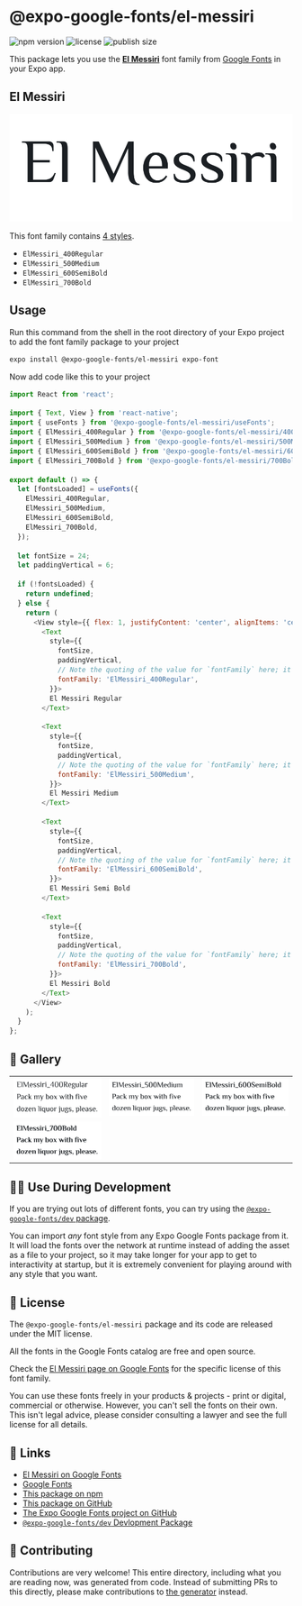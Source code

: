 # @expo-google-fonts/el-messiri

![npm version](https://flat.badgen.net/npm/v/@expo-google-fonts/el-messiri)
![license](https://flat.badgen.net/github/license/expo/google-fonts)
![publish size](https://flat.badgen.net/packagephobia/install/@expo-google-fonts/el-messiri)

This package lets you use the [**El Messiri**](https://fonts.google.com/specimen/El+Messiri) font family from [Google Fonts](https://fonts.google.com/) in your Expo app.

## El Messiri

![El Messiri](./font-family.png)

This font family contains [4 styles](#-gallery).

- `ElMessiri_400Regular`
- `ElMessiri_500Medium`
- `ElMessiri_600SemiBold`
- `ElMessiri_700Bold`

## Usage

Run this command from the shell in the root directory of your Expo project to add the font family package to your project
```sh
expo install @expo-google-fonts/el-messiri expo-font
```

Now add code like this to your project
```js
import React from 'react';

import { Text, View } from 'react-native';
import { useFonts } from '@expo-google-fonts/el-messiri/useFonts';
import { ElMessiri_400Regular } from '@expo-google-fonts/el-messiri/400Regular';
import { ElMessiri_500Medium } from '@expo-google-fonts/el-messiri/500Medium';
import { ElMessiri_600SemiBold } from '@expo-google-fonts/el-messiri/600SemiBold';
import { ElMessiri_700Bold } from '@expo-google-fonts/el-messiri/700Bold';

export default () => {
  let [fontsLoaded] = useFonts({
    ElMessiri_400Regular,
    ElMessiri_500Medium,
    ElMessiri_600SemiBold,
    ElMessiri_700Bold,
  });

  let fontSize = 24;
  let paddingVertical = 6;

  if (!fontsLoaded) {
    return undefined;
  } else {
    return (
      <View style={{ flex: 1, justifyContent: 'center', alignItems: 'center' }}>
        <Text
          style={{
            fontSize,
            paddingVertical,
            // Note the quoting of the value for `fontFamily` here; it expects a string!
            fontFamily: 'ElMessiri_400Regular',
          }}>
          El Messiri Regular
        </Text>

        <Text
          style={{
            fontSize,
            paddingVertical,
            // Note the quoting of the value for `fontFamily` here; it expects a string!
            fontFamily: 'ElMessiri_500Medium',
          }}>
          El Messiri Medium
        </Text>

        <Text
          style={{
            fontSize,
            paddingVertical,
            // Note the quoting of the value for `fontFamily` here; it expects a string!
            fontFamily: 'ElMessiri_600SemiBold',
          }}>
          El Messiri Semi Bold
        </Text>

        <Text
          style={{
            fontSize,
            paddingVertical,
            // Note the quoting of the value for `fontFamily` here; it expects a string!
            fontFamily: 'ElMessiri_700Bold',
          }}>
          El Messiri Bold
        </Text>
      </View>
    );
  }
};

```

## 🔡 Gallery


||||
|-|-|-|
|![ElMessiri_400Regular](.//400Regular/ElMessiri_400Regular.ttf.png)|![ElMessiri_500Medium](.//500Medium/ElMessiri_500Medium.ttf.png)|![ElMessiri_600SemiBold](.//600SemiBold/ElMessiri_600SemiBold.ttf.png)||
|![ElMessiri_700Bold](.//700Bold/ElMessiri_700Bold.ttf.png)||||


## 👩‍💻 Use During Development

If you are trying out lots of different fonts, you can try using the [`@expo-google-fonts/dev` package](https://github.com/expo/google-fonts/tree/master/font-packages/dev#readme).

You can import *any* font style from any Expo Google Fonts package from it. It will load the fonts
over the network at runtime instead of adding the asset as a file to your project, so it may take longer
for your app to get to interactivity at startup, but it is extremely convenient
for playing around with any style that you want.

## 📖 License

The `@expo-google-fonts/el-messiri` package and its code are released under the MIT license.

All the fonts in the Google Fonts catalog are free and open source.

Check the [El Messiri page on Google Fonts](https://fonts.google.com/specimen/El+Messiri) for the specific license of this font family.

You can use these fonts freely in your products & projects - print or digital, commercial or otherwise. However, you can't sell the fonts on their own. This isn't legal advice, please consider consulting a lawyer and see the full license for all details.

## 🔗 Links

- [El Messiri on Google Fonts](https://fonts.google.com/specimen/El+Messiri)
- [Google Fonts](https://fonts.google.com/)
- [This package on npm](https://www.npmjs.com/package/@expo-google-fonts/el-messiri)
- [This package on GitHub](https://github.com/expo/google-fonts/tree/master/font-packages/el-messiri)
- [The Expo Google Fonts project on GitHub](https://github.com/expo/google-fonts)
- [`@expo-google-fonts/dev` Devlopment Package](https://github.com/expo/google-fonts/tree/master/font-packages/dev)

## 🤝 Contributing

Contributions are very welcome! This entire directory, including what you are reading now, was generated from code. Instead of submitting PRs to this directly, please make contributions to [the generator](https://github.com/expo/google-fonts/tree/master/packages/generator) instead.

